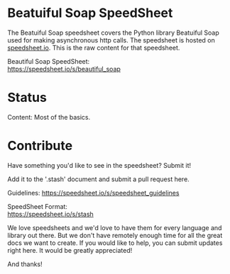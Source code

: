 # Beatuiful Soap SpeedSheet

The Beatuiful Soap speedsheet covers the Python library Beatuiful Soap used for making asynchronous http calls. The speedsheet is hosted on [speedsheet.io](https://speedsheet.io). This is the raw content for that speedsheet.

Beautiful Soap SpeedSheet:  
https://speedsheet.io/s/beautiful_soap


# Status

Content: Most of the basics.


# Contribute

Have something you'd like to see in the speedsheet? Submit it!

Add it to the '.stash' document and submit a pull request here.

Guidelines:
https://speedsheet.io/s/speedsheet_guidelines

SpeedSheet Format:  
https://speedsheet.io/s/stash

We love speedsheets and we'd love to have them for every language and library out there. But we don't have remotely enough time for all the great docs we want to create. If you would like to help, you can submit updates right here. It would be greatly appreciated! 

And thanks!
